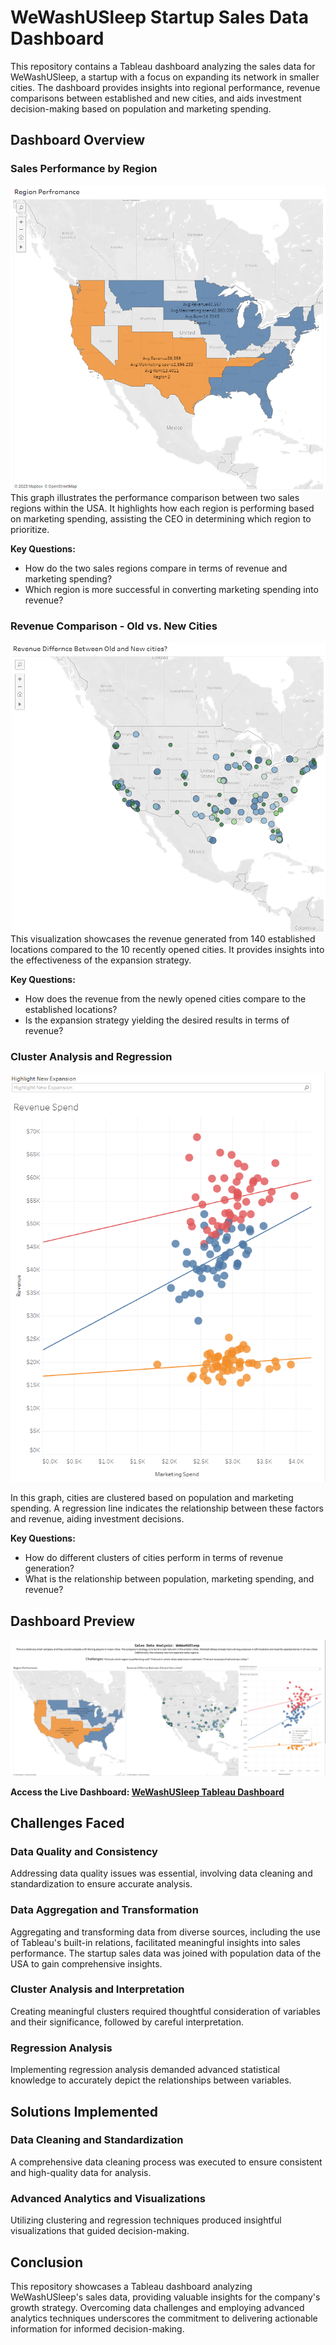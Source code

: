 # WeWashUSleep Startup Sales Data Dashboard

This repository contains a Tableau dashboard analyzing the sales data for WeWashUSleep, a startup with a focus on expanding its network in smaller cities. The dashboard provides insights into regional performance, revenue comparisons between established and new cities, and aids investment decision-making based on population and marketing spending.

## Dashboard Overview

### Sales Performance by Region
![Sales Performance by Region](img/p1.png)
This graph illustrates the performance comparison between two sales regions within the USA. It highlights how each region is performing based on marketing spending, assisting the CEO in determining which region to prioritize.

**Key Questions:**
- How do the two sales regions compare in terms of revenue and marketing spending?
- Which region is more successful in converting marketing spending into revenue?

### Revenue Comparison - Old vs. New Cities
![Revenue Comparison - Old vs. New Cities](img/p2.png)
This visualization showcases the revenue generated from 140 established locations compared to the 10 recently opened cities. It provides insights into the effectiveness of the expansion strategy.

**Key Questions:**
- How does the revenue from the newly opened cities compare to the established locations?
- Is the expansion strategy yielding the desired results in terms of revenue?

### Cluster Analysis and Regression
![Cluster Analysis and Regression](img/p3.png)


In this graph, cities are clustered based on population and marketing spending. A regression line indicates the relationship between these factors and revenue, aiding investment decisions.

**Key Questions:**
- How do different clusters of cities perform in terms of revenue generation?
- What is the relationship between population, marketing spending, and revenue?

## Dashboard Preview
![Overall Dashboard](img/dash.png)

**Access the Live Dashboard: [WeWashUSleep Tableau Dashboard](https://public.tableau.com/views/sales_data_analysis_for_startup/Dashboard1?:language=en-US&publish=yes&:display_count=n&:origin=viz_share_link)**

## Challenges Faced

### Data Quality and Consistency
Addressing data quality issues was essential, involving data cleaning and standardization to ensure accurate analysis.

### Data Aggregation and Transformation
Aggregating and transforming data from diverse sources, including the use of Tableau's built-in relations, facilitated meaningful insights into sales performance. The startup sales data was joined with population data of the USA to gain comprehensive insights.

### Cluster Analysis and Interpretation
Creating meaningful clusters required thoughtful consideration of variables and their significance, followed by careful interpretation.

### Regression Analysis
Implementing regression analysis demanded advanced statistical knowledge to accurately depict the relationships between variables.

## Solutions Implemented

### Data Cleaning and Standardization
A comprehensive data cleaning process was executed to ensure consistent and high-quality data for analysis.

### Advanced Analytics and Visualizations
Utilizing clustering and regression techniques produced insightful visualizations that guided decision-making.

## Conclusion

This repository showcases a Tableau dashboard analyzing WeWashUSleep's sales data, providing valuable insights for the company's growth strategy. Overcoming data challenges and employing advanced analytics techniques underscores the commitment to delivering actionable information for informed decision-making.


